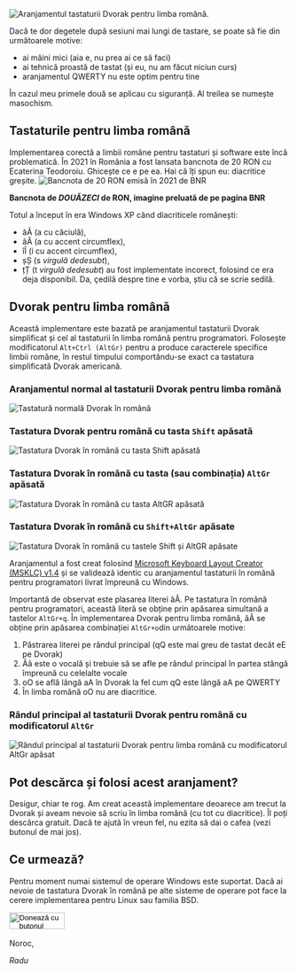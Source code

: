 
<img src="https://raw.githubusercontent.com/thelightstain/tastatura-dvorak-romana/main/docs/assets/images/romanian-dvorak.png" alt="Aranjamentul tastaturii Dvorak pentru limba română.">

Dacă te dor degetele după sesiuni mai lungi de tastare, se poate să fie din următoarele motive:
- ai mâini mici (aia e, nu prea ai ce să faci)
- ai tehnică proastă de tastat (și eu, nu am făcut niciun curs)
- aranjamentul QWERTY nu este optim pentru tine

În cazul meu primele două se aplicau cu siguranță. Al treilea se numește masochism.

## Tastaturile pentru limba română

Implementarea corectă a limbii române pentru tastaturi și software este încă problematică. În 2021 în România a fost lansata bancnota de 20 RON cu Ecaterina Teodoroiu. Ghicește ce e pe ea. Hai că îți spun eu: diacritice greșite.
<img src="https://www.bnr.ro/files/sig/20/20.jpg" alt="Bancnota de 20 RON emisă în 2021 de BNR">

__Bancnota de *DOUǍZECI* de RON, imagine preluată de pe pagina BNR__


Totul a început în era Windows XP când diacriticele românești:
 - ăĂ (a cu căciulă), 
 - âÂ (a cu accent circumflex), 
 - îÎ (i cu accent circumflex), 
 - șȘ (s *virgulă dedesubt*), 
 - țȚ (t *virgulă dedesubt*) 
 au fost implementate incorect, folosind ce era deja disponibil. Da, çedilă despre tine e vorba, știu că se scrie sedilă.

## Dvorak pentru limba română

Această implementare este bazată pe aranjamentul tastaturii Dvorak simplificat și cel al tastaturii în limba română pentru programatori. Folosește modificatorul `Alt+Ctrl (AltGr)` pentru a produce caracterele specifice limbii române, în restul timpului comportându-se exact ca tastatura simplificată Dvorak americană.

### Aranjamentul normal al tastaturii Dvorak pentru limba română

<img src="https://raw.githubusercontent.com/thelightstain/tastatura-dvorak-romana/main/docs/assets/images/ro-dv.png" alt="Tastatură normală Dvorak în română">

### Tastatura Dvorak pentru română cu tasta `Shift` apăsată

<img src="https://raw.githubusercontent.com/thelightstain/tastatura-dvorak-romana/main/docs/assets/images/ro-dv-shift.png" alt="Tastatura Dvorak în română cu tasta Shift apăsată">

### Tastatura Dvorak în română cu tasta (sau combinația) `AltGr` apăsată

<img src="https://raw.githubusercontent.com/thelightstain/tastatura-dvorak-romana/main/docs/assets/images/ro-dv-altgr.png" alt="Tastatura Dvorak în română cu tasta AltGR apăsată">

### Tastatura Dvorak în română cu `Shift+AltGr` apăsate

<img src="https://raw.githubusercontent.com/thelightstain/tastatura-dvorak-romana/main/docs/assets/images/ro-dv-shift-altgr.png" alt="Tastatura Dvorak în română cu tastele Shift și AltGR apăsate">

Aranjamentul a fost creat folosind [Microsoft Keyboard Layout Creator (MSKLC) v1.4](https://www.microsoft.com/en-us/download/details.aspx?id=102134) și se validează identic cu aranjamentul tastaturii în română pentru programatori livrat împreună cu Windows.

Importantă de observat este plasarea literei âÂ. Pe tastatura în română pentru programatori, această literă se obține prin apăsarea simultană a tastelor `AltGr+q`. În implementarea Dvorak pentru limba română, âÂ se obține prin apăsarea combinației `AltGr+o`din următoarele motive:

 1. Păstrarea literei pe rândul principal (qQ este mai greu de tastat decât eE pe Dvorak)
 2. Ââ este o vocală și trebuie să se afle pe rândul principal în partea stângă împreună cu celelalte vocale
 3. oO se află lângă aA în Dvorak la fel cum qQ este lângă aA pe QWERTY
 3. În limba romănă oO nu are diacritice.

### Rândul principal al tastaturii Dvorak pentru română cu modificatorul `AltGr`
     
<img src="https://raw.githubusercontent.com/thelightstain/tastatura-dvorak-romana/main/docs/assets/images/romanian-dvorak-altgr-homerow.png" alt="Rândul principal al tastaturii Dvorak pentru limba română cu modificatorul AltGr apăsat">

## Pot descărca și folosi acest aranjament?

Desigur, chiar te rog. Am creat această implementare deoarece am trecut la Dvorak și aveam nevoie să scriu în limba română (cu tot cu diacritice). Îl poți descărca gratuit. Dacă te ajută în vreun fel, nu ezita să dai o cafea (vezi butonul de mai jos).

## Ce urmează?

Pentru moment numai sistemul de operare Windows este suportat. Dacă ai nevoie de tastatura Dvorak în română pe alte sisteme de operare pot face la cerere implementarea pentru Linux sau familia BSD.

  <form id="paypal_button" action="https://www.paypal.com/donate" method="post" target="_top">
  <input type="hidden" name="business" value="9NQ3C668RVAC4" />
  <input type="hidden" name="no_recurring" value="0" />
  <input type="hidden" name="item_name" value="Deci îți place tastatura Dvorak? Și mie, măcar suntem doi. Mulțumesc pentru cafea!" />
  <input type="hidden" name="currency_code" value="EUR" />
  <input type="image" src="https://raw.githubusercontent.com/thelightstain/tastatura-dvorak-romana/main/docs/assets/images/buy-me-a-coffee.png" width="100" height="30" border="0" name="submit" title="PayPal - modul sigur și ușor de a plăti online!" alt="Donează cu butonul PayPal" />
  <img alt="" border="0" src="https://www.paypal.com/en_US/i/scr/pixel.gif" width="1" height="1" />
  </form>
Noroc,

*Radu*

